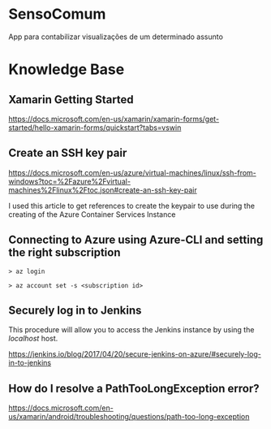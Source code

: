 # SensoComum
App para contabilizar visualizações de um determinado assunto

# Knowledge Base

## Xamarin Getting Started

https://docs.microsoft.com/en-us/xamarin/xamarin-forms/get-started/hello-xamarin-forms/quickstart?tabs=vswin

## Create an SSH key pair
https://docs.microsoft.com/en-us/azure/virtual-machines/linux/ssh-from-windows?toc=%2Fazure%2Fvirtual-machines%2Flinux%2Ftoc.json#create-an-ssh-key-pair

I used this article to get references to create the keypair to use during the creating of the Azure Container Services Instance

## Connecting to Azure using Azure-CLI and setting the right subscription

```> az login```

```> az account set -s <subscription id>```

## Securely log in to Jenkins

This procedure will allow you to access the Jenkins instance by using the _localhost_ host.

https://jenkins.io/blog/2017/04/20/secure-jenkins-on-azure/#securely-log-in-to-jenkins

## How do I resolve a PathTooLongException error?

https://docs.microsoft.com/en-us/xamarin/android/troubleshooting/questions/path-too-long-exception
